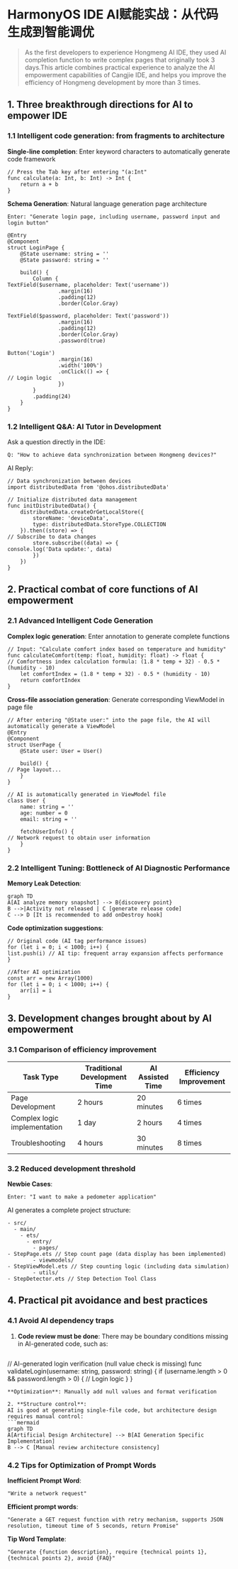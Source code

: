 # HarmonyOS IDE AI赋能实战：从代码生成到智能调优  

> As the first developers to experience Hongmeng AI IDE, they used AI completion function to write complex pages that originally took 3 days.This article combines practical experience to analyze the AI ​​empowerment capabilities of Cangjie IDE, and helps you improve the efficiency of Hongmeng development by more than 3 times.


## 1. Three breakthrough directions for AI to empower IDE

### 1.1 Intelligent code generation: from fragments to architecture

**Single-line completion**: Enter keyword characters to automatically generate code framework
```cj
// Press the Tab key after entering "(a:Int"
func calculate(a: Int, b: Int) -> Int {
    return a + b
}
```  

**Schema Generation**: Natural language generation page architecture
```text
Enter: "Generate login page, including username, password input and login button"
```  
```cj
@Entry
@Component
struct LoginPage {
    @State username: string = ''
    @State password: string = ''

    build() {
        Column {
TextField($username, placeholder: Text('username'))
                .margin(16)
                .padding(12)
                .border(Color.Gray)
            
TextField($password, placeholder: Text('password'))
                .margin(16)
                .padding(12)
                .border(Color.Gray)
                .password(true)
            
Button('Login')
                .margin(16)
                .width('100%')
                .onClick(() => {
// Login logic
                })
        }
        .padding(24)
    }
}
```  

### 1.2 Intelligent Q&A: AI Tutor in Development
Ask a question directly in the IDE:
```text
Q: "How to achieve data synchronization between Hongmeng devices?"
```  
AI Reply:
```cj
// Data synchronization between devices
import distributedData from '@ohos.distributedData'

// Initialize distributed data management
func initDistributedData() {
    distributedData.createOrGetLocalStore({
        storeName: 'deviceData',
        type: distributedData.StoreType.COLLECTION
    }).then((store) => {
// Subscribe to data changes
        store.subscribe((data) => {
console.log('Data update:', data)
        })
    })
}
```  


## 2. Practical combat of core functions of AI empowerment

### 2.1 Advanced Intelligent Code Generation

**Complex logic generation**: Enter annotation to generate complete functions
```cj
// Input: "Calculate comfort index based on temperature and humidity"
func calculateComfort(temp: float, humidity: float) -> float {
// Comfortness index calculation formula: (1.8 * temp + 32) - 0.5 * (humidity - 10)
    let comfortIndex = (1.8 * temp + 32) - 0.5 * (humidity - 10)
    return comfortIndex
}
```  

**Cross-file association generation**: Generate corresponding ViewModel in page file
```cj
// After entering "@State user:" into the page file, the AI ​​will automatically generate a ViewModel
@Entry
@Component
struct UserPage {
    @State user: User = User()

    build() {
// Page layout...
    }
}

// AI is automatically generated in ViewModel file
class User {
    name: string = ''
    age: number = 0
    email: string = ''

    fetchUserInfo() {
// Network request to obtain user information
    }
}
```  

### 2.2 Intelligent Tuning: Bottleneck of AI Diagnostic Performance
**Memory Leak Detection**:
```mermaid
graph TD
A[AI analyze memory snapshot] --> B{discovery point}
B -->|Activity not released | C [generate release code]
C --> D [It is recommended to add onDestroy hook]
```  

**Code optimization suggestions**:
```cj
// Original code (AI tag performance issues)
for (let i = 0; i < 1000; i++) {
list.push(i) // AI tip: frequent array expansion affects performance
}

//After AI optimization
const arr = new Array(1000)
for (let i = 0; i < 1000; i++) {
    arr[i] = i
}
```  


## 3. Development changes brought about by AI empowerment

### 3.1 Comparison of efficiency improvement
| Task Type | Traditional Development Time | AI Assisted Time | Efficiency Improvement |
|----------------|--------------|------------|----------|  
| Page Development | 2 hours | 20 minutes | 6 times |
| Complex logic implementation | 1 day | 2 hours | 4 times |
| Troubleshooting | 4 hours | 30 minutes | 8 times |

### 3.2 Reduced development threshold
**Newbie Cases**:
```text
Enter: "I want to make a pedometer application"
```  
AI generates a complete project structure:
```  
- src/
  - main/
    - ets/
      - entry/
        - pages/
- StepPage.ets // Step count page (data display has been implemented)
        - viewmodels/
- StepViewModel.ets // Step counting logic (including data simulation)
        - utils/
- StepDetector.ets // Step Detection Tool Class
```  


## 4. Practical pit avoidance and best practices

### 4.1 Avoid AI dependency traps
1. **Code review must be done**:
There may be boundary conditions missing in AI-generated code, such as:
   ```cj
// AI-generated login verification (null value check is missing)
   func validateLogin(username: string, password: string) {
       if (username.length > 0 && password.length > 0) {
// Login logic
       }
   }
   ```  
**Optimization**: Manually add null values ​​and format verification

2. **Structure control**:
AI is good at generating single-file code, but architecture design requires manual control:
   ```mermaid
   graph TD
A[Artificial Design Architecture] --> B[AI Generation Specific Implementation]
B --> C [Manual review architecture consistency]
   ```  

### 4.2 Tips for Optimization of Prompt Words
**Inefficient Prompt Word**:
```text
"Write a network request"
```  

**Efficient prompt words**:
```text
"Generate a GET request function with retry mechanism, supports JSON resolution, timeout time of 5 seconds, return Promise"
```  

**Tip Word Template**:
```text
"Generate {function description}, require {technical points 1}, {technical points 2}, avoid {FAQ}"
```  
